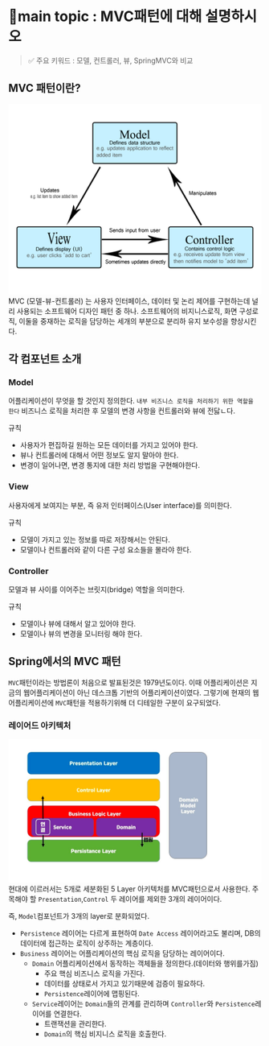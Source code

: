 # 📍main topic : MVC패턴에 대해 설명하시오
> ✅ 주요 키워드 : 모델, 컨트롤러, 뷰, SpringMVC와 비교

## MVC 패턴이란?
![mvc_pattern.png](..%2Fimg%2Fmvc_pattern.png)
MVC (모델-뷰-컨트롤러) 는 사용자 인터페이스, 데이터 및 논리 제어를 구현하는데 
널리 사용되는 소프트웨어 디자인 패턴 중 하나. 소프트웨어의 비지니스로직, 화면 구성로직, 이둘을 중재하는
로직을 담당하는 세개의 부분으로 분리하 유지 보수성을 향상시킨다.


## 각 컴포넌트 소개
### Model 
어플리케이션이 무엇을 할 것인지 정의한다. `내부 비즈니스 로직을 처리하기 위한 역할을 한다`
비즈니스 로직을 처리한 후 모델의 변경 사항을 컨트롤러와 뷰에 전닳ㄴ다.

규칙
+ 사용자가 편집하길 원하는 모든 데이터를 가지고 있어야 한다.
+ 뷰나 컨트롤러에 대해서 어떤 정보도 알지 말아야 한다.
+ 변경이 일어나면, 변경 통지에 대한 처리 방법을 구현해야한다.

### View
사용자에게 보여지는 부분, 즉 유저 인터페이스(User interface)를 의미한다.

규칙
+ 모델이 가지고 있는 정보를 따로 저장해서는 안된다.
+ 모델이나 컨트롤러와 같이 다른 구성 요소들을 몰라야 한다.

### Controller
모델과 뷰 사이를 이어주는 브릿지(bridge) 역할을 의미한다.

규칙
+ 모델이나 뷰에 대해서 알고 있어야 한다.
+ 모델이나 뷰의 변경을 모니터링 해야 한다.

## Spring에서의 MVC 패턴
`MVC`패턴이라는 방법론이 처음으로 발표된것은 1979년도이다. 이때 어플리케이션은 지금의 웹어플리케이션이
아닌 데스크톱 기반의 어플리케이션이였다. 그렇기에 현재의 웹 어플리케이션에 `MVC`패턴을 적용하기위해 더 디테일한
구분이 요구되었다.

### 레이어드 아키텍처
![Layerd_architecture.png](..%2Fimg%2FLayerd_architecture.png)
현대에 이르러서는 5개로 세분화된 5 Layer 아키텍처를 MVC패턴으로서 사용한다.
주목해야 할 `Presentation`,`Control` 두 레이어를 제외한 3개의 레이어이다.

즉, `Model`컴포넌트가 3개의 layer로 분화되었다.
+ `Persistence` 레이어는 다르게 표현하여 `Date Access` 레이어라고도 불리며, DB의 데이터에 접근하는 로직이
상주하는 계층이다.
+ `Business` 레이어는 어플리케이션의 핵심 로직을 담당하는 레이어이다.
  + `Domain` 어플리케이션에서 동작하는 객체들을 정의한다.(데이터와 행위를가짐)
    + 주요 핵심 비즈니스 로직을 가진다.
    + 데이터를 상태로서 가지고 있기때문에 검증이 필요하다.
    + `Persistence`레이어에 맵핑된다.
  + `Service`레이어는 `Domain`들의 관계를 관리하며 `Controller`와 `Persistence`레이어를 연결한다.
    + 트랜잭션을 관리한다.
    + `Domain`의 핵심 비지니스 로직을 호출한다.








